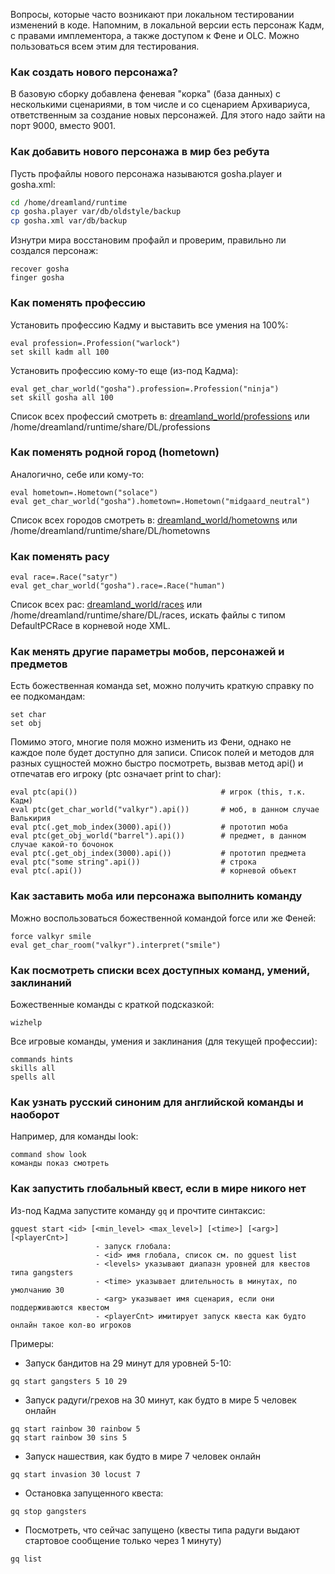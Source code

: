 Вопросы, которые часто возникают при локальном тестировании изменений в коде.
Напомним, в локальной версии есть персонаж Кадм, с правами имплементора, а также доступом к Фене и OLC.
Можно пользоваться всем этим для тестирования.

### Как создать нового персонажа?
В базовую сборку добавлена феневая "корка" (база данных) с несколькими сценариями, в том числе и со сценарием Архивариуса, ответственным за создание новых персонажей. Для этого надо зайти на порт 9000, вместо 9001.

### Как добавить нового персонажа в мир без ребута
Пусть профайлы нового персонажа называются gosha.player и gosha.xml:
```bash
cd /home/dreamland/runtime
cp gosha.player var/db/oldstyle/backup
cp gosha.xml var/db/backup
```
Изнутри мира восстановим профайл и проверим, правильно ли создался персонаж:
```
recover gosha
finger gosha
```

### Как поменять профессию 
Установить профессию Кадму и выставить все умения на 100%:
```
eval profession=.Profession("warlock")
set skill kadm all 100
```
Установить профессию кому-то еще (из-под Кадма):
```
eval get_char_world("gosha").profession=.Profession("ninja")
set skill gosha all 100
```
Список всех профессий смотреть в: [dreamland_world/professions](https://github.com/dreamland-mud/dreamland_world/tree/master/professions) или /home/dreamland/runtime/share/DL/professions

### Как поменять родной город (hometown)
Аналогично, себе или кому-то:
```
eval hometown=.Hometown("solace")
eval get_char_world("gosha").hometown=.Hometown("midgaard_neutral")
```
Список всех городов смотреть в: [dreamland_world/hometowns](https://github.com/dreamland-mud/dreamland_world/tree/master/hometowns) или /home/dreamland/runtime/share/DL/hometowns

### Как поменять расу
```
eval race=.Race("satyr")
eval get_char_world("gosha").race=.Race("human")
```
Список всех рас: [dreamland_world/races](https://github.com/dreamland-mud/dreamland_world/tree/master/races) или /home/dreamland/runtime/share/DL/races, искать файлы с типом DefaultPCRace в корневой ноде XML.

### Как менять другие параметры мобов, персонажей и предметов
Есть божественная команда set, можно получить краткую справку по ее подкомандам:
```
set char
set obj
```
Помимо этого, многие поля можно изменить из Фени, однако не каждое поле будет доступно для записи.
Список полей и методов для разных сущностей можно быстро посмотреть, вызвав метод api() и отпечатав его игроку (ptc означает print to char):
```
eval ptc(api())                                # игрок (this, т.к. Кадм)
eval ptc(get_char_world("valkyr").api())       # моб, в данном случае Валькирия
eval ptc(.get_mob_index(3000).api())           # прототип моба
eval ptc(get_obj_world("barrel").api())        # предмет, в данном случае какой-то бочонок
eval ptc(.get_obj_index(3000).api())           # прототип предмета
eval ptc("some string".api())                  # строка
eval ptc(.api())                               # корневой объект
```
### Как заставить моба или персонажа выполнить команду
Можно воспользоваться божественной командой force или же Феней:
```
force valkyr smile
eval get_char_room("valkyr").interpret("smile")
```

### Как посмотреть списки всех доступных команд, умений, заклинаний
Божественные команды с краткой подсказкой:
```
wizhelp
```
Все игровые команды, умения и заклинания (для текущей профессии):
```
commands hints
skills all
spells all
```

### Как узнать русский синоним для английской команды и наоборот
Например, для команды look:
```
command show look
команды показ смотреть
```

### Как запустить глобальный квест, если в мире никого нет
Из-под Кадма запустите команду ```gq``` и прочтите синтаксис:
```
gquest start <id> [<min_level> <max_level>] [<time>] [<arg>] [<playerCnt>]
                   - запуск глобала:
                   - <id> имя глобала, список см. по gquest list
                   - <levels> указывают диапазн уровней для квестов типа gangsters
                   - <time> указывает длительность в минутах, по умолчанию 30
                   - <arg> указывает имя сценария, если они поддерживаются квестом
                   - <playerCnt> имитирует запуск квеста как будто онлайн такое кол-во игроков
```
Примеры:

* Запуск бандитов на 29 минут для уровней 5-10:
```
gq start gangsters 5 10 29
```

* Запуск радуги/грехов на 30 минут, как будто в мире 5 человек онлайн
```
gq start rainbow 30 rainbow 5
gq start rainbow 30 sins 5
```
* Запуск нашествия, как будто в мире 7 человек онлайн
```
gq start invasion 30 locust 7
```
* Остановка запущенного квеста:
```
gq stop gangsters
```
* Посмотреть, что сейчас запущено (квесты типа радуги выдают стартовое сообщение только через 1 минуту)
```
gq list
```